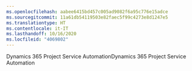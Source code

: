 ```yaml
---
ms.openlocfilehash: aabee6415bd457c005ad9082f6a95c776e15adce
ms.sourcegitcommit: 11a61db54119503e82faec5f99c4273e8d1247e5
ms.translationtype: HT
ms.contentlocale: it-IT
ms.lasthandoff: 10/16/2020
ms.locfileid: "4069802"
---
```

<span data-ttu-id="53a05-101">Dynamics 365 Project Service Automation</span><span class="sxs-lookup"><span data-stu-id="53a05-101">Dynamics 365 Project Service Automation</span></span>
